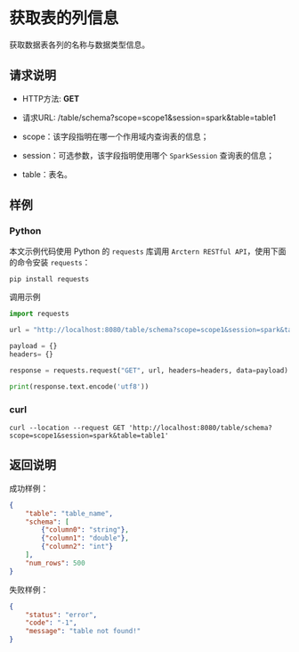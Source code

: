 # 获取表的列信息

获取数据表各列的名称与数据类型信息。

## 请求说明

- HTTP方法: **GET**
- 请求URL: /table/schema?scope=scope1&session=spark&table=table1

- scope：该字段指明在哪一个作用域内查询表的信息；
- session：可选参数，该字段指明使用哪个 `SparkSession` 查询表的信息；
- table：表名。

## 样例

### Python

本文示例代码使用 Python 的 `requests` 库调用 `Arctern RESTful API`，使用下面的命令安装 `requests`：

```shell
pip install requests
```

调用示例

```python
import requests

url = "http://localhost:8080/table/schema?scope=scope1&session=spark&table=table1"

payload = {}
headers= {}

response = requests.request("GET", url, headers=headers, data=payload)

print(response.text.encode('utf8'))
```

### curl

```shell
curl --location --request GET 'http://localhost:8080/table/schema?scope=scope1&session=spark&table=table1'
```

## 返回说明

成功样例：

```json
{
    "table": "table_name",
    "schema": [
        {"column0": "string"},
        {"column1": "double"},
        {"column2": "int"}
    ],
    "num_rows": 500
}
```

失败样例：

```json
{
    "status": "error",
    "code": "-1",
    "message": "table not found!"
}
```

